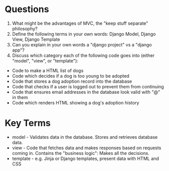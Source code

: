 # Questions

1. What might be the advantages of MVC, the "keep stuff separate" philosophy?
2. Define the following terms in your own words: Django Model, Django View,
Django Template
3. Can you explain in your own words a "django project" vs a "django app"?
4. Discuss which category each of the following code goes into (either "model",
"view", or "template"):

- Code to make a HTML list of dogs
- Code which decides if a dog is too young to be adopted
- Code that stores a dog adoption record into the database
- Code that checks if a user is logged out to prevent them from continuing
- Code that ensures email addresses in the database look valid with "@" in them
- Code which renders HTML showing a dog's adoption history


# Key Terms

* model - Validates data in the database. Stores and retrieves database data.
* view - Code that fetches data and makes responses based on requests
  coming in. Contains the "business logic": Makes all the decisions.
* template - e.g. Jinja or Django templates, present data with HTML and
  CSS

